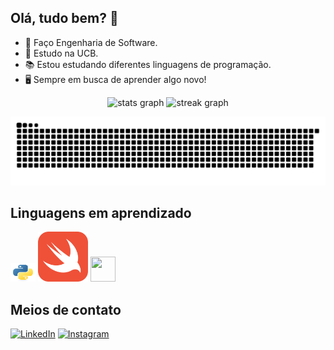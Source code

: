 ## Olá, tudo bem? 👋

- 🔭 Faço Engenharia de Software.
- 🎒 Estudo na UCB.
- 📚 Estou estudando diferentes linguagens de programação.
- 🖥️ Sempre em busca de aprender algo novo! 


<div align="center">
  <img src="https://github-readme-stats.vercel.app/api?username=gabxnz&hide_title=false&hide_rank=false&show_icons=true&include_all_commits=true&count_private=true&disable_animations=false&title_color=cccccc&text_color=cccccc&icon_color=cccccc&bg_color=000000&locale=en&hide_border=false" height="150" alt="stats graph"  />
  <img src="https://streak-stats.demolab.com?user=gabxnz&locale=en&mode=daily&title_color=cccccc&text_color=cccccc&ring=cccccc&fire=cccccc&currStreakLabel=cccccc&sideNums=cccccc&sideLabels=cccccc&dates=cccccc&background=000000&hide_border=false&border_radius=4" height="152" alt="streak graph"  />
</div>


![Snake animation](https://github.com/anafaulin/anafaulin/blob/output/github-contribution-grid-snake.svg)


 
## Linguagens em aprendizado  
<span>
  <img height="30" width="40" src="https://raw.githubusercontent.com/devicons/devicon/master/icons/python/python-original.svg" style="display: inline;">
  <img src="https://raw.githubusercontent.com/github/explore/main/topics/swift/swift.png" alt="Swift logo" width="80" />
 <img src="https://cdn.jsdelivr.net/gh/devicons/devicon/icons/javascript/javascript-original.svg" width="40" height="40"/>
</span>  

## Meios de contato

[![LinkedIn](https://img.shields.io/badge/LinkedIn-0077B5?style=for-the-badge&logo=linkedin&logoColor=white)](https://www.linkedin.com/in/ana-beatriz-caldeira-faulin-796619364/)
[![Instagram](https://img.shields.io/badge/Instagram-E4405F?style=for-the-badge&logo=instagram&logoColor=white)](https://www.instagram.com/anafaulin/)




